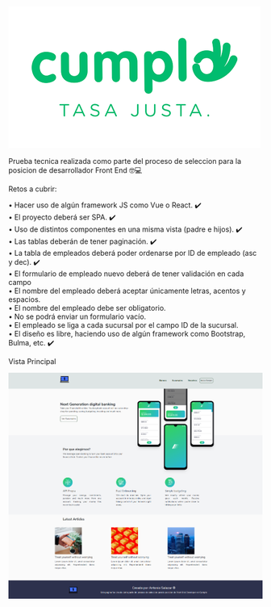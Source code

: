  ![](src/img/logo-cumplo.png)
 
 Prueba tecnica realizada como parte del proceso de seleccion para la posicion de desarrollador Front End :nerd_face::computer:
 
 Retos a cubrir:
 
•	Hacer uso de algún framework JS como Vue o React. :heavy_check_mark:
<br />
•	El proyecto deberá ser SPA. :heavy_check_mark:
<br />
•	Uso de distintos componentes en una misma vista (padre e hijos). :heavy_check_mark:
<br />
•	Las tablas deberán de tener paginación. :heavy_check_mark:
<br />
•	La tabla de empleados deberá poder ordenarse por ID de empleado (asc y dec). :heavy_check_mark:
<br />
•	El formulario de empleado nuevo deberá de tener validación en cada campo
<br />
•	El nombre del empleado deberá aceptar únicamente letras, acentos y espacios.
<br />
•	El nombre del empleado debe ser obligatorio.
<br />
•	No se podrá enviar un formulario vacío.
<br />
•	El empleado se liga a cada sucursal por el campo ID de la sucursal.
<br />
•	El diseño es libre, haciendo uso de algún framework como Bootstrap, Bulma, etc. :heavy_check_mark:
<br />

Vista Principal

![](src/img/main.png)


